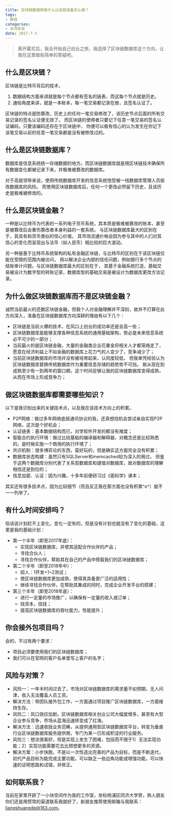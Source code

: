 ```yaml
---
title: 区块链数据库是什么以及我准备怎么做？
tags:
- 微信
categories:
- 冰河杂谈
date: 2017-7-3
---
```


> 离开霍尼后，我会开始自己创业之旅，我选择了区块链数据库这个方向，让我在这里做些简单的答疑吧。
 
## 什么是区块链？

区块链是比特币背后的技术，
1. 数据结构方面来讲就是每个节点都有签名的链表，而这每个节点就是历史。
2. 通俗角度来讲，就是一本帐本，每一笔交易都记录在册，且签名认证了。

区块链的特点是防篡改，历史上的任何一笔交易修改了，该历史节点后面的所有交易记录的签名认证便无效了。
而区块链的使用者只要记下任意一笔交易的签名认证编码，只要该编码还存在于区块链中，
你便可以极有信心的认为发生在你记下该笔交易以前的任意一笔交易都是没有被修改过的。
 
## 什么是区块链数据库？

数据库是信息系统统一存储数据的地方。而区块链数据库就是用区块链技术确保所有数据变化都被记录下来，并极难被篡改的数据库。

对于高层领导来说，使用传统数据库开发的信息系统饱受被一线数据库管理人员偷改数据库的风险。
而使用区块链数据库后，任何一个更改必然留下历史，且该历史是极难被修改的。
 
## 什么是区块链金融？

一种是以比特币为代表的一系列电子货币系统，其本质是极难被篡改的账本，甚至是被篡改后会重伤篡改者本身利益的一套系统。
与区块链数据库最大的区别在于，其具有和货币类似的信心价值，
其市场流通价格会因为参与其中的人们对其信心的变化而呈现出与法币（如人民币）相比较的巨大波动。

另一种是基于比特币系统架构的私有金融区块链，与比特币的区别在于该区块链仅能在受限的范围内被访问，
用以解决企业内部的信任问题，例如银行多个节点的结账审计问题。与区块链数据库最大的区别在于，
其基于金融系统打造，基础交易被设计为数字型的转账记录，数据库型的基础交易是被设计为数据库更改方法记录。
 
## 为什么做区块链数据库而不是区块链金融？

诚然当前最火的还数区块链金融，但我个人对金融理解并不深刻，故并不打算在此方向深入，准备在区块链数据库方向深耕的理由有以下几个：

* 区块链是当前火爆的技术，在风口上创业的成功率还是会高一些；
* 区块链数据库是能够支撑各种信息系统的通用基础架构，势必是未来信息系统必不可少的一部分；
* 当前最火的是区块链金融，大量的金融类企业花重金将相关人才都笼络走了，
  愿意在经济利益上不如金融的数据库上花力气的人变少了，竞争减少了；
* 当前区块链数据库的市场并没有被培育起来，认同度较低，
  但我单凭经验认为区块链数据库替换传统数据库作为重要信息存储的趋势势不可挡，
  故从现在到成熟至少有一到两年的窗口期，这个时间足够让我的区块链数据库变得成熟，从而在市场上形成竞争力；
 
## 做区块链数据库都需要哪些知识？

以下是我识别出来的关键技术点，以及我在该技术方向上的积累。

* P2P网络：做过多年网络底层通讯协议的我，还真想找机会尝试亲自实现P2P网络，这次是个好机会；
* 认证链表：基本数据结构而已，对学软件开发的都没有难度；
* 智能合约执行环境：做过比较基础的编译器和解释器，对概念还是比较熟悉的，是时候实施一个商用的执行环境了；
* 共识机制：很多博弈论的东西，蛮好玩的，但是确实这方面完全没有积累；
* 数据库状态构建：虽然只有SQLServer和memcached较为深入的用过，
  但鉴于这两个数据库分别代表了关系型数据库和键值对数据库，故对数据库的理解相信还是到位的；
* 信息加密、认证：因为兴趣，十多年前便研习过《密码学》课本；
 
其实还有很多技术点，因为比较细节（而且反正我在那方面也没有积累^o^）就不一一列举了。
 
## 有什么时间安排吗？

俗话说计划赶不上变化，变化一定有的，但是没有计划也就没有了变化的基础，这里是我的基础计划：

* 第一个半年（即至2017年底）：
  * 实现区块链数据库，并使其适配合作伙伴的产品；
  * 寻找合伙人；
  * 寻找合作伙伴，帮助其在自己的产品中搭载我们的区块链数据库；
* 第二个半年（即至2018年中）：
  * 招人：1开发+1~2测试；
  * 使区块链数据库更加成熟，使得其具备更广泛的适用性；
  * 继续寻找合作伙伴，在帮助其集成的同时，完成企业开发平台的搭建；
* 第三个半年（即至2018年底）：
  * 进行一定量的市场推广，以确保有一定量的收入或订单；
  * 找资本，找钱；
  * 提高区块链数据库的吞吐能力，性能提升；
 
## 你会接外包项目吗？

会的，不过有两个要求：

* 项目必须要使用我们的区块链数据库；
* 我们可以在官网的客户名单里写上客户的名字；
 
## 风险与对策？

* 风险一：一年半时间过去了，市场对区块链数据库的需求量不如预期，无人问津，收入无法覆盖人员工资。
* 解决方法：带团队接外包工作，一方面通过项目推广区块链数据库，一方面维持生存。
* 风险二：风口效应加剧，区块链数据库相关创业公司大幅度增多，甚至有大型企业参与竞争，市场从蓝海迅速转变成了红海。
* 解决方法：迅速收拢业务范畴，从提供通用型区块链数据库平台，转变为垂直行业区块链数据库服务提供商，专门为某一已形成积淀的行业服务。
* 风险三：想法很美好，但是实现上发生了困难，包括而不限于1）无法实现功能；2）实现功能需要花去比预想更多的资源。
* 解决方案：小步快跑，不是以一次性造出完善的产品为目标，而是不断迭代，初代产品目标为能完成主要功能，可以缺乏一些边角功能或增强功能，可以快速的证明思路和试错，并修正。

## 如何联系我？
当前在家里开辟了一小块空间作为我的工作室，坐标杨浦区同济大学旁，熟人朋友你们还是用惯常的渠道联系我就好了，新朋友推荐使用邮箱与我联系：liangshuangde@163.com。
